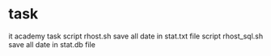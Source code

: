 # task
it academy task
script rhost.sh save all date in stat.txt file
script rhost_sql.sh save all date in stat.db file
